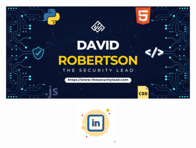 
![Header](/images/GithubBanner.gif)
<p align="center">
  <a href="https://www.linkedin.com/in/thesecuritylead/" target="_blank"     
  rel="noopener noreferrer"><img src="/images/icons8-linkedin-100.png">  
  </a>&nbsp;&nbsp;
</p>

